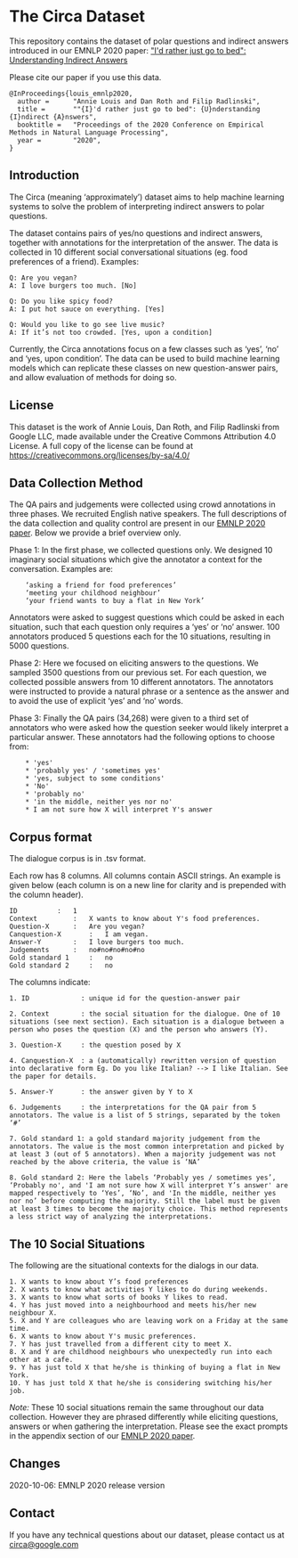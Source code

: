 # ﻿The Circa Dataset

This repository contains the dataset of polar questions and indirect answers introduced in 
our EMNLP 2020 paper:
["I'd rather just go to bed": Understanding Indirect Answers]()

Please cite our paper if you use this data.

```
@InProceedings{louis_emnlp2020,
  author =      "Annie Louis and Dan Roth and Filip Radlinski",
  title =       ""{I}'d rather just go to bed": {U}nderstanding {I}ndirect {A}nswers",
  booktitle =   "Proceedings of the 2020 Conference on Empirical Methods in Natural Language Processing",
  year =        "2020",
}
```

## Introduction

The Circa (meaning ‘approximately’) dataset aims to help machine learning systems to solve the problem of interpreting indirect answers to polar questions. 

The dataset contains pairs of yes/no questions and indirect answers, together with annotations for the interpretation of the answer. The data is collected in 10 different social conversational situations (eg. food preferences of a friend). Examples:

```
Q: Are you vegan?
A: I love burgers too much. [No]

Q: Do you like spicy food?
A: I put hot sauce on everything. [Yes] 

Q: Would you like to go see live music?
A: If it’s not too crowded. [Yes, upon a condition]
```

Currently, the Circa annotations focus on a few classes such as ‘yes’, ‘no’ and ‘yes, upon condition’. The data can be used to build machine learning models which can replicate these classes on new question-answer pairs, and allow evaluation of methods for doing so. 


## License


This dataset is the work of Annie Louis, Dan Roth, and Filip Radlinski from Google LLC, made available under the Creative Commons Attribution 4.0 License. A full copy of the license can be found at https://creativecommons.org/licenses/by-sa/4.0/


## Data Collection Method


The QA pairs and judgements were collected using crowd annotations in three phases. We recruited English native speakers. The full descriptions of the data collection and quality control are present in our [EMNLP 2020 paper](). Below we provide a brief overview only.


Phase 1: In the first phase, we collected questions only. We designed 10 imaginary social situations which give the annotator a context for the conversation. Examples are:
```
	‘asking a friend for food preferences’
	‘meeting your childhood neighbour’
	‘your friend wants to buy a flat in New York’
```
Annotators were asked to suggest questions which could be asked in each situation, such that each question only requires a ‘yes’ or ‘no’ answer. 100 annotators produced 5 questions each for the 10 situations, resulting in 5000 questions. 

Phase 2: Here we focused on eliciting answers to the questions. We sampled 3500 questions from our previous set. For each question, we collected possible answers from 10 different annotators. The annotators were instructed to provide a natural phrase or a sentence as the answer and to avoid the use of explicit ‘yes’ and ‘no’ words. 


Phase 3: Finally the QA pairs (34,268) were given to a third set of annotators who were asked how the question seeker would likely interpret a particular answer. These annotators had the following options to choose from:
```
	* 'yes'
	* 'probably yes' / 'sometimes yes'
	* 'yes, subject to some conditions'
	* 'No'
	* 'probably no'
	* 'in the middle, neither yes nor no'
	* I am not sure how X will interpret Y's answer
```

## Corpus format


The dialogue corpus is in .tsv format.

Each row has 8 columns. All columns contain ASCII strings. An example is given below (each column is on a new line for clarity and is prepended with the column header). 

```
ID		    :	1	
Context		    :	X wants to know about Y's food preferences.
Question-X	    :	Are you vegan?
Canquestion-X       :   I am vegan.
Answer-Y	    :	I love burgers too much. 
Judgements	    :	no#no#no#no#no	
Gold standard 1	    :	no
Gold standard 2	    :	no
```
	

The columns indicate:

```
1. ID             : unique id for the question-answer pair

2. Context        : the social situation for the dialogue. One of 10 situations (see next section). Each situation is a dialogue between a person who poses the question (X) and the person who answers (Y). 

3. Question-X     : the question posed by X 

4. Canquestion-X  : a (automatically) rewritten version of question into declarative form Eg. Do you like Italian? --> I like Italian. See the paper for details.

5. Answer-Y       : the answer given by Y to X

6. Judgements     : the interpretations for the QA pair from 5 annotators. The value is a list of 5 strings, separated by the token ‘#’

7. Gold standard 1: a gold standard majority judgement from the annotators. The value is the most common interpretation and picked by at least 3 (out of 5 annotators). When a majority judgement was not reached by the above criteria, the value is ‘NA’

8. Gold standard 2: Here the labels ‘Probably yes / sometimes yes’, ‘Probably no', and 'I am not sure how X will interpret Y’s answer' are mapped respectively to ‘Yes’, ‘No’, and 'In the middle, neither yes nor no’ before computing the majority. Still the label must be given at least 3 times to become the majority choice. This method represents a less strict way of analyzing the interpretations. 
```



## The 10 Social Situations

The following are the situational contexts for the dialogs in our data. 

```
1. X wants to know about Y’s food preferences
2. X wants to know what activities Y likes to do during weekends. 
3. X wants to know what sorts of books Y likes to read. 
4. Y has just moved into a neighbourhood and meets his/her new neighbour X.  
5. X and Y are colleagues who are leaving work on a Friday at the same time. 
6. X wants to know about Y's music preferences. 
7. Y has just travelled from a different city to meet X. 
8. X and Y are childhood neighbours who unexpectedly run into each other at a cafe. 
9. Y has just told X that he/she is thinking of buying a flat in New York. 
10. Y has just told X that he/she is considering switching his/her job.
```


*Note:* These 10 social situations remain the same throughout our data collection. However they are phrased differently while eliciting questions, answers or when gathering the interpretation. Please see the exact prompts in the appendix section of our [EMNLP 2020 paper]().




## Changes

2020-10-06: EMNLP 2020 release version



## Contact

If you have any technical questions about our dataset, please contact us at circa@google.com

